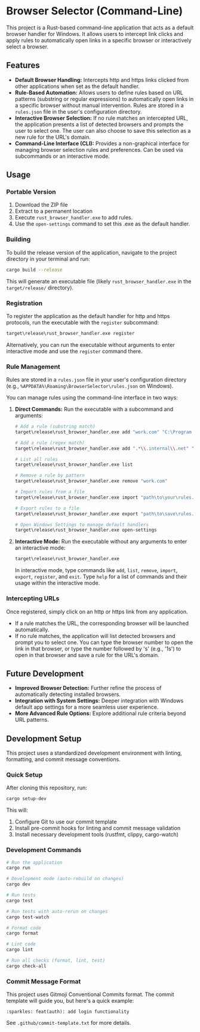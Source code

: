 # Browser Selector (Command-Line)

This project is a Rust-based command-line application that acts as a default browser handler for Windows. It allows users to intercept link clicks and apply rules to automatically open links in a specific browser or interactively select a browser.

## Features

- **Default Browser Handling:** Intercepts http and https links clicked from other applications when set as the default handler.
- **Rule-Based Automation:** Allows users to define rules based on URL patterns (substring or regular expressions) to automatically open links in a specific browser without manual intervention. Rules are stored in a `rules.json` file in the user's configuration directory.
- **Interactive Browser Selection:** If no rule matches an intercepted URL, the application presents a list of detected browsers and prompts the user to select one. The user can also choose to save this selection as a new rule for the URL's domain.
- **Command-Line Interface (CLI):** Provides a non-graphical interface for managing browser selection rules and preferences. Can be used via subcommands or an interactive mode.

## Usage

### Portable Version

1. Download the ZIP file
2. Extract to a permanent location
3. Execute `rust_browser_handler.exe` to add rules.
4. Use the `open-settings` command to set this .exe as the default handler.

### Building

To build the release version of the application, navigate to the project directory in your terminal and run:

```bash
cargo build --release
```

This will generate an executable file (likely `rust_browser_handler.exe` in the `target/release/` directory).

### Registration

To register the application as the default handler for http and https protocols, run the executable with the `register` subcommand:

```bash
target\release\rust_browser_handler.exe register
```

Alternatively, you can run the executable without arguments to enter interactive mode and use the `register` command there.

### Rule Management

Rules are stored in a `rules.json` file in your user's configuration directory (e.g., `%APPDATA%\Roaming\BrowserSelector\rules.json` on Windows).

You can manage rules using the command-line interface in two ways:

1.  **Direct Commands:** Run the executable with a subcommand and arguments:

    ```bash
    # Add a rule (substring match)
    target\release\rust_browser_handler.exe add "work.com" "C:\Program Files\Google\Chrome\Application\chrome.exe"

    # Add a rule (regex match)
    target\release\rust_browser_handler.exe add ".*\\.internal\\.net" "C:\Program Files\Mozilla Firefox\firefox.exe" --regex

    # List all rules
    target\release\rust_browser_handler.exe list

    # Remove a rule by pattern
    target\release\rust_browser_handler.exe remove "work.com"

    # Import rules from a file
    target\release\rust_browser_handler.exe import "path\to\your\rules.json"

    # Export rules to a file
    target\release\rust_browser_handler.exe export "path\to\save\rules.json"

    # Open Windows Settings to manage default handlers
    target\release\rust_browser_handler.exe open-settings
    ```

2.  **Interactive Mode:** Run the executable without any arguments to enter an interactive mode:

    ```bash
    target\release\rust_browser_handler.exe
    ```

    In interactive mode, type commands like `add`, `list`, `remove`, `import`, `export`, `register`, and `exit`. Type `help` for a list of commands and their usage within the interactive mode.

### Intercepting URLs

Once registered, simply click on an http or https link from any application.

- If a rule matches the URL, the corresponding browser will be launched automatically.
- If no rule matches, the application will list detected browsers and prompt you to select one. You can type the browser number to open the link in that browser, or type the number followed by 's' (e.g., '1s') to open in that browser and save a rule for the URL's domain.

## Future Development

- **Improved Browser Detection:** Further refine the process of automatically detecting installed browsers.
- **Integration with System Settings:** Deeper integration with Windows default app settings for a more seamless user experience.
- **More Advanced Rule Options:** Explore additional rule criteria beyond URL patterns.

## Development Setup

This project uses a standardized development environment with linting, formatting, and commit message conventions.

### Quick Setup

After cloning this repository, run:

```bash
cargo setup-dev
```

This will:
1. Configure Git to use our commit template
2. Install pre-commit hooks for linting and commit message validation
3. Install necessary development tools (rustfmt, clippy, cargo-watch)

### Development Commands

```bash
# Run the application
cargo run

# Development mode (auto-rebuild on changes)
cargo dev

# Run tests
cargo test

# Run tests with auto-rerun on changes
cargo test-watch

# Format code
cargo format

# Lint code
cargo lint

# Run all checks (format, lint, test)
cargo check-all
```

### Commit Message Format

This project uses Gitmoji Conventional Commits format. The commit template will guide you, but here's a quick example:

```
:sparkles: feat(auth): add login functionality
```

See `.github/commit-template.txt` for more details.

